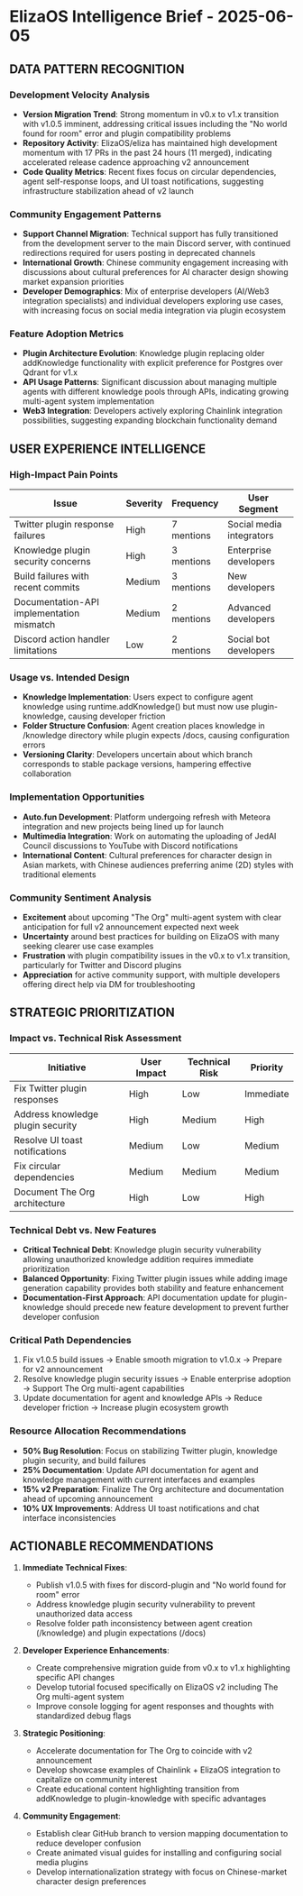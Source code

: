 # ElizaOS Intelligence Brief - 2025-06-05

## DATA PATTERN RECOGNITION

### Development Velocity Analysis
- **Version Migration Trend**: Strong momentum in v0.x to v1.x transition with v1.0.5 imminent, addressing critical issues including the "No world found for room" error and plugin compatibility problems
- **Repository Activity**: ElizaOS/eliza has maintained high development momentum with 17 PRs in the past 24 hours (11 merged), indicating accelerated release cadence approaching v2 announcement
- **Code Quality Metrics**: Recent fixes focus on circular dependencies, agent self-response loops, and UI toast notifications, suggesting infrastructure stabilization ahead of v2 launch

### Community Engagement Patterns
- **Support Channel Migration**: Technical support has fully transitioned from the development server to the main Discord server, with continued redirections required for users posting in deprecated channels
- **International Growth**: Chinese community engagement increasing with discussions about cultural preferences for AI character design showing market expansion priorities
- **Developer Demographics**: Mix of enterprise developers (AI/Web3 integration specialists) and individual developers exploring use cases, with increasing focus on social media integration via plugin ecosystem

### Feature Adoption Metrics
- **Plugin Architecture Evolution**: Knowledge plugin replacing older addKnowledge functionality with explicit preference for Postgres over Qdrant for v1.x
- **API Usage Patterns**: Significant discussion about managing multiple agents with different knowledge pools through APIs, indicating growing multi-agent system implementation
- **Web3 Integration**: Developers actively exploring Chainlink integration possibilities, suggesting expanding blockchain functionality demand

## USER EXPERIENCE INTELLIGENCE

### High-Impact Pain Points
| Issue | Severity | Frequency | User Segment |
|-------|----------|-----------|--------------|
| Twitter plugin response failures | High | 7 mentions | Social media integrators |
| Knowledge plugin security concerns | High | 3 mentions | Enterprise developers |
| Build failures with recent commits | Medium | 3 mentions | New developers |
| Documentation-API implementation mismatch | Medium | 2 mentions | Advanced developers |
| Discord action handler limitations | Low | 2 mentions | Social bot developers |

### Usage vs. Intended Design
- **Knowledge Implementation**: Users expect to configure agent knowledge using runtime.addKnowledge() but must now use plugin-knowledge, causing developer friction
- **Folder Structure Confusion**: Agent creation places knowledge in /knowledge directory while plugin expects /docs, causing configuration errors
- **Versioning Clarity**: Developers uncertain about which branch corresponds to stable package versions, hampering effective collaboration

### Implementation Opportunities
- **Auto.fun Development**: Platform undergoing refresh with Meteora integration and new projects being lined up for launch
- **Multimedia Integration**: Work on automating the uploading of JedAI Council discussions to YouTube with Discord notifications
- **International Content**: Cultural preferences for character design in Asian markets, with Chinese audiences preferring anime (2D) styles with traditional elements

### Community Sentiment Analysis
- **Excitement** about upcoming "The Org" multi-agent system with clear anticipation for full v2 announcement expected next week
- **Uncertainty** around best practices for building on ElizaOS with many seeking clearer use case examples
- **Frustration** with plugin compatibility issues in the v0.x to v1.x transition, particularly for Twitter and Discord plugins
- **Appreciation** for active community support, with multiple developers offering direct help via DM for troubleshooting

## STRATEGIC PRIORITIZATION

### Impact vs. Technical Risk Assessment
| Initiative | User Impact | Technical Risk | Priority |
|------------|-------------|----------------|----------|
| Fix Twitter plugin responses | High | Low | Immediate |
| Address knowledge plugin security | High | Medium | High |
| Resolve UI toast notifications | Medium | Low | Medium |
| Fix circular dependencies | Medium | Medium | Medium |
| Document The Org architecture | High | Low | High |

### Technical Debt vs. New Features
- **Critical Technical Debt**: Knowledge plugin security vulnerability allowing unauthorized knowledge addition requires immediate prioritization
- **Balanced Opportunity**: Fixing Twitter plugin issues while adding image generation capability provides both stability and feature enhancement
- **Documentation-First Approach**: API documentation update for plugin-knowledge should precede new feature development to prevent further developer confusion

### Critical Path Dependencies
1. Fix v1.0.5 build issues → Enable smooth migration to v1.0.x → Prepare for v2 announcement
2. Resolve knowledge plugin security issues → Enable enterprise adoption → Support The Org multi-agent capabilities  
3. Update documentation for agent and knowledge APIs → Reduce developer friction → Increase plugin ecosystem growth

### Resource Allocation Recommendations
- **50% Bug Resolution**: Focus on stabilizing Twitter plugin, knowledge plugin security, and build failures
- **25% Documentation**: Update API documentation for agent and knowledge management with current interfaces and examples
- **15% v2 Preparation**: Finalize The Org architecture and documentation ahead of upcoming announcement
- **10% UX Improvements**: Address UI toast notifications and chat interface inconsistencies

## ACTIONABLE RECOMMENDATIONS

1. **Immediate Technical Fixes**:
   - Publish v1.0.5 with fixes for discord-plugin and "No world found for room" error
   - Address knowledge plugin security vulnerability to prevent unauthorized data access
   - Resolve folder path inconsistency between agent creation (/knowledge) and plugin expectations (/docs)

2. **Developer Experience Enhancements**:
   - Create comprehensive migration guide from v0.x to v1.x highlighting specific API changes
   - Develop tutorial focused specifically on ElizaOS v2 including The Org multi-agent system
   - Improve console logging for agent responses and thoughts with standardized debug flags

3. **Strategic Positioning**:
   - Accelerate documentation for The Org to coincide with v2 announcement
   - Develop showcase examples of Chainlink + ElizaOS integration to capitalize on community interest
   - Create educational content highlighting transition from addKnowledge to plugin-knowledge with specific advantages

4. **Community Engagement**:
   - Establish clear GitHub branch to version mapping documentation to reduce developer confusion
   - Create animated visual guides for installing and configuring social media plugins
   - Develop internationalization strategy with focus on Chinese-market character design preferences